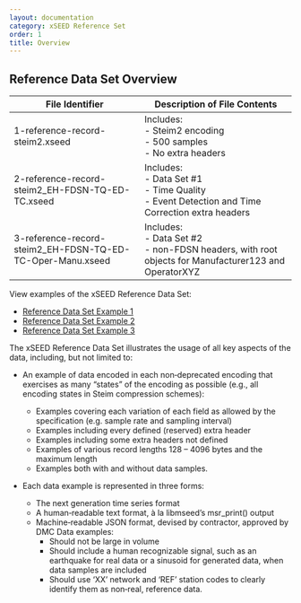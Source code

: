 ```yaml
---
layout: documentation
category: xSEED Reference Set
order: 1
title: Overview
---
```


## Reference Data Set Overview

| File Identifier                                            | Description of File Contents                                 |
| ---------------------------------------------------------- | ------------------------------------------------------------ |
| 1-reference-record-steim2.xseed                            |Includes: <br />- Steim2 encoding<br />- 500 samples<br />- No extra headers |
| 2-reference-record-steim2_EH-FDSN-TQ-ED-TC.xseed           | Includes: <br />- Data Set #1<br />- Time Quality<br />- Event Detection and Time Correction extra headers |
| 3-reference-record-steim2_EH-FDSN-TQ-ED-TC-Oper-Manu.xseed | Includes:<br />- Data Set #2<br />- non-FDSN headers, with root objects for Manufacturer123 and OperatorXYZ |

View examples of the xSEED Reference Data Set:
- [Reference Data Set Example 1](https://xseed.pages.isti.com/xseed-utils/documentation/xSEED%20Reference%20Set/Reference-Set-1/)
- [Reference Data Set Example 2](https://xseed.pages.isti.com/xseed-utils/documentation/xSEED%20Reference%20Set/Reference-Set-2/)
- [Reference Data Set Example 3](https://xseed.pages.isti.com/xseed-utils/documentation/xSEED%20Reference%20Set/Reference-Set-3/)

The xSEED Reference Data Set illustrates the usage of all key aspects of the data, including, but not limited to: 

- An example of data encoded in each non‐deprecated encoding that exercises as many “states” of the encoding as possible (e.g., all encoding  states in Steim compression schemes):

   - Examples covering each variation of each field as allowed by  the  specification (e.g. sample rate and sampling interval)
   - Examples including every defined (reserved) extra header
   - Examples including some extra headers not defined
   - Examples of various record lengths 128 – 4096 bytes and the maximum length
   - Examples both with and without data samples.

- Each data example is represented in three forms:

   - The next generation time series format
   - A human‐readable text format, à la libmseed’s msr_print() output
   - Machine‐readable JSON format, devised by contractor, approved by DMC Data examples:
     - Should not be large in volume
     - Should include a human recognizable signal, such as an earthquake for real data or a sinusoid for generated data, when data samples are included
     - Should use ‘XX’ network and ‘REF’ station codes to clearly identify them as non‐real, reference data.